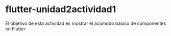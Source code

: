 # flutter-unidad2actividad1
El objetivo de esta actividad es mostrar el acomodo básico de componentes en Flutter 
